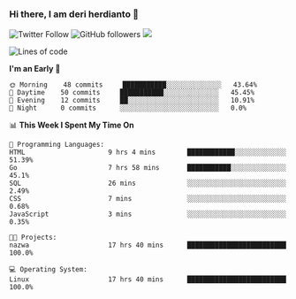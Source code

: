 ### Hi there, I am deri herdianto 👋
![Twitter Follow](https://img.shields.io/twitter/follow/deikatsuo?label=Follow)
![GitHub followers](https://img.shields.io/github/followers/deikatsuo?label=Follow&style=social)
![](https://visitor-badge.glitch.me/badge?page_id=deikatsuo.deikatsuo)

<!--
**deikatsuo/deikatsuo** is a ✨ _special_ ✨ repository because its `README.md` (this file) appears on your GitHub profile.

Here are some ideas to get you started:

- 🔭 I’m currently working on ...
- 🌱 I’m currently learning ...
- 👯 I’m looking to collaborate on ...
- 🤔 I’m looking for help with ...
- 💬 Ask me about ...
- 📫 How to reach me: ...
- 😄 Pronouns: ...
- ⚡ Fun fact: ...
-->

<!--START_SECTION:waka-->
![Lines of code](https://img.shields.io/badge/From%20Hello%20World%20I%27ve%20Written-13148%20lines%20of%20code-blue)

**I'm an Early 🐤** 

```text
🌞 Morning    48 commits     ███████████░░░░░░░░░░░░░░   43.64% 
🌆 Daytime    50 commits     ███████████░░░░░░░░░░░░░░   45.45% 
🌃 Evening    12 commits     ██░░░░░░░░░░░░░░░░░░░░░░░   10.91% 
🌙 Night      0 commits      ░░░░░░░░░░░░░░░░░░░░░░░░░   0.0%

```


📊 **This Week I Spent My Time On** 

```text
💬 Programming Languages: 
HTML                     9 hrs 4 mins        ████████████░░░░░░░░░░░░░   51.39% 
Go                       7 hrs 58 mins       ███████████░░░░░░░░░░░░░░   45.1% 
SQL                      26 mins             ░░░░░░░░░░░░░░░░░░░░░░░░░   2.49% 
CSS                      7 mins              ░░░░░░░░░░░░░░░░░░░░░░░░░   0.68% 
JavaScript               3 mins              ░░░░░░░░░░░░░░░░░░░░░░░░░   0.35%

🐱‍💻 Projects: 
nazwa                    17 hrs 40 mins      █████████████████████████   100.0%

💻 Operating System: 
Linux                    17 hrs 40 mins      █████████████████████████   100.0%

```


<!--END_SECTION:waka-->
